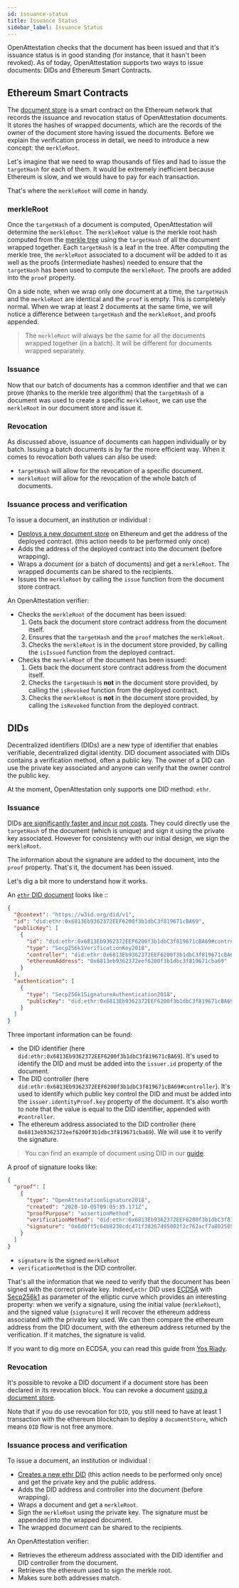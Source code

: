 ```yaml
---
id: issuance-status
title: Issuance Status
sidebar_label: Issuance Status
---
```


OpenAttestation checks that the document has been issued and that it's issuance status is in good standing (for instance, that it hasn't been revoked). As of today, OpenAttestation supports two ways to issue documents: DIDs and Ethereum Smart Contracts.

## Ethereum Smart Contracts

The [document store](/docs/integrator-section/verifiable-document/ethereum/document-store) is a smart contract on the Ethereum network that records the issuance and revocation status of OpenAttestation documents. It stores the hashes of wrapped documents, which are the records of the owner of the document store having issued the documents. Before we explain the verification process in detail, we need to introduce a new concept: the `merkleRoot`.

Let's imagine that we need to wrap thousands of files and had to issue the `targetHash` for each of them. It would be extremely inefficient because Ethereum is slow, and we would have to pay for each transaction.

That's where the `merkleRoot` will come in handy.

### merkleRoot

Once the `targetHash` of a document is computed, OpenAttestation will determine the `merkleRoot`. The `merkleRoot` value is the merkle root hash computed from the [merkle tree](https://en.wikipedia.org/wiki/Merkle_tree) using the `targetHash` of all the document wrapped together. Each `targetHash` is a leaf in the tree. After computing the merkle tree, the `merkleRoot` associated to a document will be added to it as well as the proofs (intermediate hashes) needed to ensure that the `targetHash` has been used to compute the `merkleRoot`. The proofs are added into the `proof` property.

On a side note, when we wrap only one document at a time, the `targetHash` and the `merkleRoot` are identical and the `proof` is empty. This is completely normal. When we wrap at least 2 documents at the same time, we will notice a difference between `targetHash` and the `merkleRoot`, and proofs appended.

> The `merkleRoot` will always be the same for all the documents wrapped together (in a batch). It will be different for documents wrapped separately.

### Issuance

Now that our batch of documents has a common identifier and that we can prove (thanks to the merkle tree algorithm) that the `targetHash` of a document was used to create a specific `merkleRoot`, we can use the `merkleRoot` in our document store and issue it.

### Revocation

As discussed above, issuance of documents can happen individually or by batch. Issuing a batch documents is by far the more efficient way. When it comes to revocation both values can also be used:

- `targetHash` will allow for the revocation of a specific document.
- `merkleRoot` will allow for the revocation of the whole batch of documents.

### Issuance process and verification

To issue a document, an institution or individual :

- [Deploys a new document store](/docs/integrator-section/verifiable-document/ethereum/document-store) on Ethereum and get the address of the deployed contract. (this action needs to be performed only once)
- Adds the address of the deployed contract into the document (before wrapping).
- Wraps a document (or a batch of documents) and get a `merkleRoot`. The wrapped documents can be shared to the recipients.
- Issues the `merkleRoot` by calling the `issue` function from the document store contract.

An OpenAttestation verifier:

- Checks the `merkleRoot` of the document has been issued:
  1. Gets back the document store contract address from the document itself.
  1. Ensures that the `targetHash` and the `proof` matches the `merkleRoot`.
  1. Checks the `merkleRoot` is in the document store provided, by calling the `isIssued` function from the deployed contract.
- Checks the `merkleRoot` of the document has been issued:
  1. Gets back the document store contract address from the document itself.
  1. Checks the `targetHash` is **not** in the document store provided, by calling the `isRevoked` function from the deployed contract.
  1. Checks the `merkleRoot` is **not** in the document store provided, by calling the `isRevoked` function from the deployed contract.

## DIDs

Decentralized identifiers (DIDs) are a new type of identifier that enables verifiable, decentralized digital identity. DID document associated with DIDs contains a verification method, often a public key. The owner of a DID can use the private key associated and anyone can verify that the owner control the public key.

At the moment, OpenAttestation only supports one DID method: `ethr`.

### Issuance

DIDs [are significantly faster and incur not costs](/docs/docs-section/how-does-it-work/comparison). They could directly use the `targetHash` of the document (which is unique) and sign it using the private key associated. However for consistency with our initial design, we sign the `merkleRoot`.

The information about the signature are added to the document, into the `proof` property. That's it, the document has been issued.

Let's dig a bit more to understand how it works.

An [`ethr` DID document](https://dev.uniresolver.io/1.0/identifiers/did:ethr:0x6813Eb9362372EEF6200f3b1dbC3f819671cBA69) looks like ::

```json
{
  "@context": "https://w3id.org/did/v1",
  "id": "did:ethr:0x6813Eb9362372EEF6200f3b1dbC3f819671cBA69",
  "publicKey": [
    {
      "id": "did:ethr:0x6813Eb9362372EEF6200f3b1dbC3f819671cBA69#controller",
      "type": "Secp256k1VerificationKey2018",
      "controller": "did:ethr:0x6813Eb9362372EEF6200f3b1dbC3f819671cBA69",
      "ethereumAddress": "0x6813eb9362372eef6200f3b1dbc3f819671cba69"
    }
  ],
  "authentication": [
    {
      "type": "Secp256k1SignatureAuthentication2018",
      "publicKey": "did:ethr:0x6813Eb9362372EEF6200f3b1dbC3f819671cBA69#controller"
    }
  ]
}
```

Three important information can be found:

- the DID identifier (here `did:ethr:0x6813Eb9362372EEF6200f3b1dbC3f819671cBA69`). It's used to identify the DID and must be added into the `issuer.id` property of the document.
- The DID controller (here `did:ethr:0x6813Eb9362372EEF6200f3b1dbC3f819671cBA69#controller`). It's used to identify which public key control the DID and must be added into the `issuer.identityProof.key` property of the document. It's also worth to note that the value is equal to the DID identifier, appended with `#controller`.
- The ethereum address associated to the DID controller (here `0x6813eb9362372eef6200f3b1dbc3f819671cba69`). We will use it to verify the signature.

> You can find an example of document using DID in our [guide](/docs/integrator-section/verifiable-document/did/raw-document).

A proof of signature looks like:

```json
{
  "proof": [
    {
      "type": "OpenAttestationSignature2018",
      "created": "2020-10-05T09:05:35.171Z",
      "proofPurpose": "assertionMethod",
      "verificationMethod": "did:ethr:0x6813Eb9362372EEF6200f3b1dbC3f819671cBA69#controller",
      "signature": "0x6d0ff5c64b8230cdc471f38267495002f2c762acf7a80250599809ee32b4255377f1adcb56fb712dee66bfeb21be6b5d802f299aea1f1edca129e88e4c1742ce1c"
    }
  ]
}
```

- `signature` is the signed `merkleRoot`
- `verificationMethod` is the DID controller.

That's all the information that we need to verify that the document has been signed with the correct private key. Indeed,`ethr` DID uses [ECDSA](https://en.wikipedia.org/wiki/Elliptic_Curve_Digital_Signature_Algorithm) with [Secp256k1](https://en.bitcoin.it/wiki/Secp256k1) as parameter of the elliptic curve which provides an interesting property: when we verify a signature, using the initial value (`merkleRoot`), and the signed value (`signature`) it will recover the ethereum address associated with the private key used. We can then compare the ethereum address from the DID document, with the ethereum address returned by the verification. If it matches, the signature is valid.

If you want to dig more on ECDSA, you can read this guide from [Yos Riady](https://yos.io/2018/11/16/ethereum-signatures/).

### Revocation

It's possible to revoke a DID document if a document store has been declared in its revocation block. You can revoke a document [using a document store](/docs/integrator-section/verifiable-document/did/revoking-document).

Note that if you do use revocation for `DID`, you still need to have at least 1 transaction with the ethereum blockchain to deploy a `documentStore`, which means `DID` flow is not free anymore.

### Issuance process and verification

To issue a document, an institution or individual :

- [Creates a new ethr DID](/docs/integrator-section/verifiable-document/did/create) (this action needs to be performed only once) and get the private key and the public address.
- Adds the DID address and controller into the document (before wrapping).
- Wraps a document and get a `merkleRoot`.
- Sign the `merkleRoot` using the private key. The signature must be appended into the wrapped document.
- The wrapped document can be shared to the recipients.

An OpenAttestation verifier:

- Retrieves the ethereum address associated with the DID identifier and DID controller from the document.
- Retrieves the ethereum used to sign the merkle root.
- Makes sure both addresses match.

